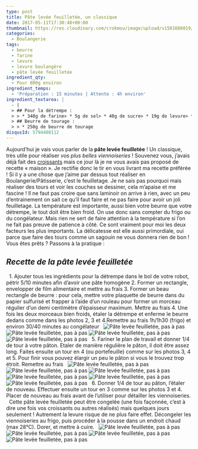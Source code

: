 ```yaml
---
type: post
title: Pâte levée feuilletée, un classique
date: 2017-05-11T17:30:48+00:00
thumbnail: https://res.cloudinary.com/crokmou/image/upload/v1501606019/pa%CC%82te-leve%CC%81e-feuillete%CC%81e-plf-crokmou-blog-cuisine-voyage-1-14-73x110_hkdohw.jpg
categories: 
  - Boulangerie
tags: 
  - beurre
  - farine
  - levure
  - levure boulangère
  - pâte levée feuilletée
ingredient_qty: 
  - Pour 800g environ
ingredient_temps: 
  - 'Préparation : 15 minutes | Attente : 4h environ'
ingredient_textarea: |
  - |
  > ## Pour la détrempe :
  > > * 340g de farine> * 5g de sel> * 40g de sucre> * 19g de levure> * 33g de beurre> * 200g d'eau froide
  > ## Beurre de tourage :
  > > * 250g de beurre de tourage
disqusId: 5794480112
---
```


Aujourd’hui je vais vous parler de la **pâte levée feuilletée** ! Un classique, très utile pour réaliser _vos plus belles viennoiseries_ ! Souvenez vous, j’avais déjà fait des [croissants](http://www.crokmou.com/2014/04/croissants-pur-beurre) mais ce jour là je ne vous avais pas proposé de recette « maison ». Je rectifie donc le tir en vous livrant ma recette préférée ! Si il y a une chose que j’aime par dessus tout réaliser en Boulangerie/Pâtisserie, c’est le feuilletage. Je ne sais pas pourquoi mais réaliser des tours et voir les couches se dessiner, cela m’apaise et me fascine ! Il ne faut pas croire que sans laminoir on arrive à rien, avec un peu d’entrainement on sait ce qu’il faut faire et ne pas faire pour avoir un joli feuilletage. La température est importante, aussi bien votre beurre que votre détrempe, le tout doit être bien froid. On use donc sans compter du frigo ou du congélateur. Mais rien ne sert de faire attention à la température si l’on ne fait pas preuve de patience à côté. Ce sont vraiment pour moi les deux facteurs les plus importants. La délicatesse est elle aussi primordiale, oui parce que faire des tours comme un sagouin ne vous donnera rien de bon ! Vous êtes prêts ? Passons à la pratique :    

## _Recette de la pâte levée feuilletée_

  1\. Ajouter tous les ingrédients pour la détrempe dans le bol de votre robot, pétrir 5/10 minutes afin d’avoir une pâte homogène 2\. Former un rectangle, envelopper de film alimentaire et mettre au frais 3\. Former un beau rectangle de beurre : pour cela, mettre votre plaquette de beurre dans du papier sulfurisé et frapper à l’aide d’un rouleau pour former un morceau régulier d’un demi centimètre d’épaisseur maximum. Mettre au frais 4\. Une fois les deux morceaux bien froids, étaler la détrempe et enferme le beurre dedans comme dans les photos 2, 3 et 4.Remettre au frais 1h/1h30 (frigo) et environ 30/40 minutes au congélateur   ![Pâte levée feuilletée, pas à pas](https://res.cloudinary.com/crokmou/image/upload/v1501606021/pa%CC%82te-leve%CC%81e-feuillete%CC%81e-plf-crokmou-blog-cuisine-voyage-1_zyanch.jpg "Pâte levée feuilletée, pas à pas") ![Pâte levée feuilletée, pas à pas](https://res.cloudinary.com/crokmou/image/upload/v1501606015/pa%CC%82te-leve%CC%81e-feuillete%CC%81e-plf-crokmou-blog-cuisine-voyage-1-1_m4ajxg.jpg "Pâte levée feuilletée, pas à pas") ![Pâte levée feuilletée, pas à pas](https://res.cloudinary.com/crokmou/image/upload/v1501606010/pa%CC%82te-leve%CC%81e-feuillete%CC%81e-plf-crokmou-blog-cuisine-voyage-1-2_y5g6tg.jpg "Pâte levée feuilletée, pas à pas")![Pâte levée feuilletée, pas à pas](https://res.cloudinary.com/crokmou/image/upload/v1501606011/pa%CC%82te-leve%CC%81e-feuillete%CC%81e-plf-crokmou-blog-cuisine-voyage-1-3_uxnuzj.jpg "Pâte levée feuilletée, pas à pas")   5\. Fariner le plan de travail et donner 1/4 de tour à votre pâton. Etaler de manière régulière le pâton, il doit être assez long. Faites ensuite un tour en 4 (ou portefeuille) comme sur les photos 3, 4 et 5\. Pour finir vous pouvez élargir un peu le pâton si vous le trouvez trop étroit. Remettre au frais   ![Pâte levée feuilletée, pas à pas](https://res.cloudinary.com/crokmou/image/upload/v1501606014/pa%CC%82te-leve%CC%81e-feuillete%CC%81e-plf-crokmou-blog-cuisine-voyage-1-4_opayly.jpg "Pâte levée feuilletée, pas à pas") ![Pâte levée feuilletée, pas à pas](https://res.cloudinary.com/crokmou/image/upload/v1501606021/pa%CC%82te-leve%CC%81e-feuillete%CC%81e-plf-crokmou-blog-cuisine-voyage-1-5_ajsx2z.jpg "Pâte levée feuilletée, pas à pas") ![Pâte levée feuilletée, pas à pas](https://res.cloudinary.com/crokmou/image/upload/v1501606014/pa%CC%82te-leve%CC%81e-feuillete%CC%81e-plf-crokmou-blog-cuisine-voyage-1-6_zmdv9d.jpg "Pâte levée feuilletée, pas à pas") ![Pâte levée feuilletée, pas à pas](https://res.cloudinary.com/crokmou/image/upload/v1501606014/pa%CC%82te-leve%CC%81e-feuillete%CC%81e-plf-crokmou-blog-cuisine-voyage-1-7_nxkjvu.jpg "Pâte levée feuilletée, pas à pas") ![Pâte levée feuilletée, pas à pas](https://res.cloudinary.com/crokmou/image/upload/v1501606015/pa%CC%82te-leve%CC%81e-feuillete%CC%81e-plf-crokmou-blog-cuisine-voyage-1-8_bqnweb.jpg "Pâte levée feuilletée, pas à pas")![Pâte levée feuilletée, pas à pas](https://res.cloudinary.com/crokmou/image/upload/v1501606018/pa%CC%82te-leve%CC%81e-feuillete%CC%81e-plf-crokmou-blog-cuisine-voyage-1-9_zltid2.jpg "Pâte levée feuilletée, pas à pas")   6\. Donner 1/4 de tour au pâton, l’étaler de nouveau. Effectuer ensuite un tour en 3 comme sur les photos 3 et 4\. Placer de nouveau au frais avant de l’utiliser pour détailler les viennoiseries.   Cette pâte levée feuilletée peut être congelée (une fois façonnée, c’est à dire une fois vos croissants ou autres réalisés) mais quelques jours seulement ! Autrement la levure risque de ne plus faire effet. Décongeler les viennoiseries au frigo, puis procéder à la pousse dans un endroit chaud (max 28°C). Dorer, et mettre à cuire.   ![Pâte levée feuilletée, pas à pas](https://res.cloudinary.com/crokmou/image/upload/v1501606023/pa%CC%82te-leve%CC%81e-feuillete%CC%81e-plf-crokmou-blog-cuisine-voyage-1-10_gix19j.jpg "Pâte levée feuilletée, pas à pas") ![Pâte levée feuilletée, pas à pas](https://res.cloudinary.com/crokmou/image/upload/v1501606023/pa%CC%82te-leve%CC%81e-feuillete%CC%81e-plf-crokmou-blog-cuisine-voyage-1-11_bmk4qx.jpg "Pâte levée feuilletée, pas à pas") ![Pâte levée feuilletée, pas à pas](https://res.cloudinary.com/crokmou/image/upload/v1501606023/pa%CC%82te-leve%CC%81e-feuillete%CC%81e-plf-crokmou-blog-cuisine-voyage-1-12_ai856b.jpg "Pâte levée feuilletée, pas à pas")![Pâte levée feuilletée, pas à pas](https://res.cloudinary.com/crokmou/image/upload/v1501606018/pa%CC%82te-leve%CC%81e-feuillete%CC%81e-plf-crokmou-blog-cuisine-voyage-1-13_cid3md.jpg "Pâte levée feuilletée, pas à pas")